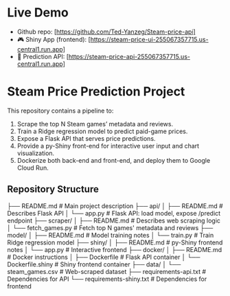 # Live Demo
- Github repo: [https://github.com/Ted-Yanzeg/Steam-price-api]
- 🎮 Shiny App (frontend): [https://steam-price-ui-255067357715.us-central1.run.app]
- 🔌 Prediction API: [https://steam-price-api-255067357715.us-central1.run.app]


# Steam Price Prediction Project

This repository contains a pipeline to:
1. Scrape the top N Steam games’ metadata and reviews.
2. Train a Ridge regression model to predict paid-game prices.
3. Expose a Flask API that serves price predictions.
4. Provide a py-Shiny front-end for interactive user input and chart visualization.
5. Dockerize both back-end and front-end, and deploy them to Google Cloud Run.

## Repository Structure

├── README.md # Main project description
├── api/
│ ├── README.md # Describes Flask API
│ └── app.py # Flask API: load model, expose /predict endpoint
├── scraper/
│ ├── README.md # Describes web scraping logic
│ └── fetch_games.py # Fetch top N games' metadata and reviews
├── model/
│ ├── README.md # Model training notes
│ └── train.py # Train Ridge regression model
├── shiny/
│ ├── README.md # py-Shiny frontend notes
│ └── app.py # Interactive frontend
├── docker/
│ ├── README.md # Docker instructions
│ ├── Dockerfile # Flask API container
│ └── Dockerfile.shiny # Shiny frontend container
├── data/
│ └── steam_games.csv # Web-scraped dataset
├── requirements-api.txt # Dependencies for API
└── requirements-shiny.txt # Dependencies for frontend

